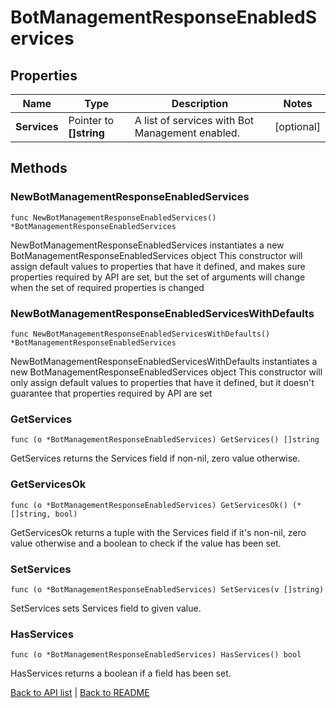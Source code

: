 # BotManagementResponseEnabledServices

## Properties

Name | Type | Description | Notes
------------ | ------------- | ------------- | -------------
**Services** | Pointer to **[]string** | A list of services with Bot Management enabled. | [optional] 

## Methods

### NewBotManagementResponseEnabledServices

`func NewBotManagementResponseEnabledServices() *BotManagementResponseEnabledServices`

NewBotManagementResponseEnabledServices instantiates a new BotManagementResponseEnabledServices object
This constructor will assign default values to properties that have it defined,
and makes sure properties required by API are set, but the set of arguments
will change when the set of required properties is changed

### NewBotManagementResponseEnabledServicesWithDefaults

`func NewBotManagementResponseEnabledServicesWithDefaults() *BotManagementResponseEnabledServices`

NewBotManagementResponseEnabledServicesWithDefaults instantiates a new BotManagementResponseEnabledServices object
This constructor will only assign default values to properties that have it defined,
but it doesn't guarantee that properties required by API are set

### GetServices

`func (o *BotManagementResponseEnabledServices) GetServices() []string`

GetServices returns the Services field if non-nil, zero value otherwise.

### GetServicesOk

`func (o *BotManagementResponseEnabledServices) GetServicesOk() (*[]string, bool)`

GetServicesOk returns a tuple with the Services field if it's non-nil, zero value otherwise
and a boolean to check if the value has been set.

### SetServices

`func (o *BotManagementResponseEnabledServices) SetServices(v []string)`

SetServices sets Services field to given value.

### HasServices

`func (o *BotManagementResponseEnabledServices) HasServices() bool`

HasServices returns a boolean if a field has been set.


[Back to API list](../README.md#documentation-for-api-endpoints) | [Back to README](../README.md)
